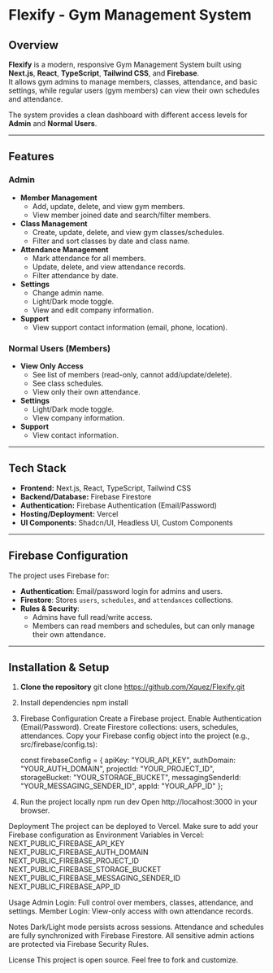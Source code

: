 # Flexify - Gym Management System

## Overview
**Flexify** is a modern, responsive Gym Management System built using **Next.js**, **React**, **TypeScript**, **Tailwind CSS**, and **Firebase**.  
It allows gym admins to manage members, classes, attendance, and basic settings, while regular users (gym members) can view their own schedules and attendance.

The system provides a clean dashboard with different access levels for **Admin** and **Normal Users**.

---

## Features

### Admin
- **Member Management**
  - Add, update, delete, and view gym members.
  - View member joined date and search/filter members.
- **Class Management**
  - Create, update, delete, and view gym classes/schedules.
  - Filter and sort classes by date and class name.
- **Attendance Management**
  - Mark attendance for all members.
  - Update, delete, and view attendance records.
  - Filter attendance by date.
- **Settings**
  - Change admin name.
  - Light/Dark mode toggle.
  - View and edit company information.
- **Support**
  - View support contact information (email, phone, location).

### Normal Users (Members)
- **View Only Access**
  - See list of members (read-only, cannot add/update/delete).
  - See class schedules.
  - View only their own attendance.
- **Settings**
  - Light/Dark mode toggle.
  - View company information.
- **Support**
  - View contact information.

---

## Tech Stack
- **Frontend:** Next.js, React, TypeScript, Tailwind CSS
- **Backend/Database:** Firebase Firestore
- **Authentication:** Firebase Authentication (Email/Password)
- **Hosting/Deployment:** Vercel
- **UI Components:** Shadcn/UI, Headless UI, Custom Components

---

## Firebase Configuration
The project uses Firebase for:
- **Authentication**: Email/password login for admins and users.
- **Firestore**: Stores `users`, `schedules`, and `attendances` collections.
- **Rules & Security**:
  - Admins have full read/write access.
  - Members can read members and schedules, but can only manage their own attendance.

---

## Installation & Setup

1. **Clone the repository**
    git clone https://github.com/Xquez/Flexify.git

2. Install dependencies
    npm install
    
3. Firebase Configuration
    Create a Firebase project.
    Enable Authentication (Email/Password).
    Create Firestore collections: users, schedules, attendances.
    Copy your Firebase config object into the project (e.g., src/firebase/config.ts):

    const firebaseConfig = {
    apiKey: "YOUR_API_KEY",
    authDomain: "YOUR_AUTH_DOMAIN",
    projectId: "YOUR_PROJECT_ID",
    storageBucket: "YOUR_STORAGE_BUCKET",
    messagingSenderId: "YOUR_MESSAGING_SENDER_ID",
    appId: "YOUR_APP_ID"
    };


4. Run the project locally
    npm run dev
    Open http://localhost:3000 in your browser.

Deployment
    The project can be deployed to Vercel.
    Make sure to add your Firebase configuration as Environment Variables in Vercel:
        NEXT_PUBLIC_FIREBASE_API_KEY
        NEXT_PUBLIC_FIREBASE_AUTH_DOMAIN
        NEXT_PUBLIC_FIREBASE_PROJECT_ID
        NEXT_PUBLIC_FIREBASE_STORAGE_BUCKET
        NEXT_PUBLIC_FIREBASE_MESSAGING_SENDER_ID
        NEXT_PUBLIC_FIREBASE_APP_ID

Usage
    Admin Login: Full control over members, classes, attendance, and settings.
    Member Login: View-only access with own attendance records.

Notes
    Dark/Light mode persists across sessions.
    Attendance and schedules are fully synchronized with Firebase Firestore.
    All sensitive admin actions are protected via Firebase Security Rules.

License
    This project is open source. Feel free to fork and customize.